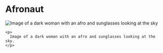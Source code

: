 # Afronaut

![Image of a dark woman with an afro and sunglasses looking at the sky](https://user-images.githubusercontent.com/77142475/175902545-2cd2a431-829a-4602-aa4a-4ac072949c88.png)

```
<p>
  Image of a dark woman with an afro and sunglasses looking at the sky.
</p>
```
